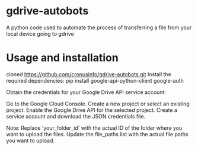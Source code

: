 # gdrive-autobots
A python code used to automate the process of transferring a file from your local device going to gdrive

# Usage and installation
cloned https://github.com/cronusinfo/gdrive-autobots.git
Install the required dependencies:
pip install google-api-python-client google-auth

Obtain the credentials for your Google Drive API service account:

Go to the Google Cloud Console.
Create a new project or select an existing project.
Enable the Google Drive API for the selected project.
Create a service account and download the JSON credentials file.


Note: Replace 'your_folder_id' with the actual ID of the folder where you want to upload the files. Update the file_paths list with the actual file paths you want to upload.
